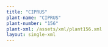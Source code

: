 ```yaml
---
title: "CIPRUS"
plant-name: "CIPRUS"
plant-number: "156"
plant-xml: /assets/xml/plant156.xml
layout: single-xml
---
```

